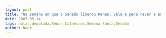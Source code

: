 ```yaml
---
layout: post
title: "Na semana em que o Senado liberou Renan, vale a pena rever a aula da deputada Guadagnin"
date: 2007-09-14
tags: aulas,deputada,Renan Calheiros,Semana Santa,Senado
author: None
---
```

 